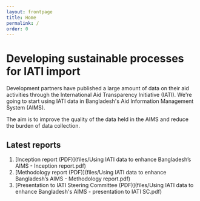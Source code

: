 ```yaml
---
layout: frontpage
title: Home
permalink: /
order: 0
---
```


# Developing sustainable processes for IATI import

Development partners have published a large amount of data on their aid activities through the International Aid Transparency Initiative (IATI). We're going to start using IATI data in Bangladesh's Aid Information Management System (AIMS).

The aim is to improve the quality of the data held in the AIMS and reduce the burden of data collection.

## Latest reports
1. [Inception report (PDF)](files/Using IATI data to enhance Bangladesh’s AIMS - Inception report.pdf)
2. [Methodology report (PDF)](files/Using IATI data to enhance Bangladesh’s AIMS - Methodology report.pdf)
3. [Presentation to IATI Steering Committee (PDF)](files/Using IATI data to enhance Bangladesh's AIMS - presentation to IATI SC.pdf)
